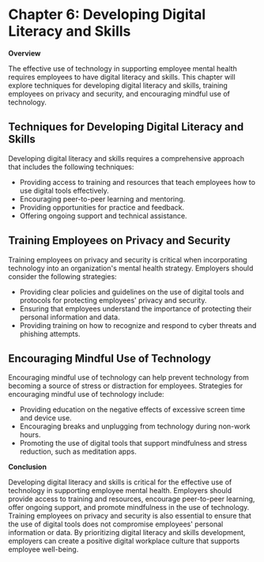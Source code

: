 Chapter 6: Developing Digital Literacy and Skills
=================================================

**Overview**

The effective use of technology in supporting employee mental health requires employees to have digital literacy and skills. This chapter will explore techniques for developing digital literacy and skills, training employees on privacy and security, and encouraging mindful use of technology.

Techniques for Developing Digital Literacy and Skills
-----------------------------------------------------

Developing digital literacy and skills requires a comprehensive approach that includes the following techniques:

* Providing access to training and resources that teach employees how to use digital tools effectively.
* Encouraging peer-to-peer learning and mentoring.
* Providing opportunities for practice and feedback.
* Offering ongoing support and technical assistance.

Training Employees on Privacy and Security
------------------------------------------

Training employees on privacy and security is critical when incorporating technology into an organization's mental health strategy. Employers should consider the following strategies:

* Providing clear policies and guidelines on the use of digital tools and protocols for protecting employees' privacy and security.
* Ensuring that employees understand the importance of protecting their personal information and data.
* Providing training on how to recognize and respond to cyber threats and phishing attempts.

Encouraging Mindful Use of Technology
-------------------------------------

Encouraging mindful use of technology can help prevent technology from becoming a source of stress or distraction for employees. Strategies for encouraging mindful use of technology include:

* Providing education on the negative effects of excessive screen time and device use.
* Encouraging breaks and unplugging from technology during non-work hours.
* Promoting the use of digital tools that support mindfulness and stress reduction, such as meditation apps.

**Conclusion**

Developing digital literacy and skills is critical for the effective use of technology in supporting employee mental health. Employers should provide access to training and resources, encourage peer-to-peer learning, offer ongoing support, and promote mindfulness in the use of technology. Training employees on privacy and security is also essential to ensure that the use of digital tools does not compromise employees' personal information or data. By prioritizing digital literacy and skills development, employers can create a positive digital workplace culture that supports employee well-being.


